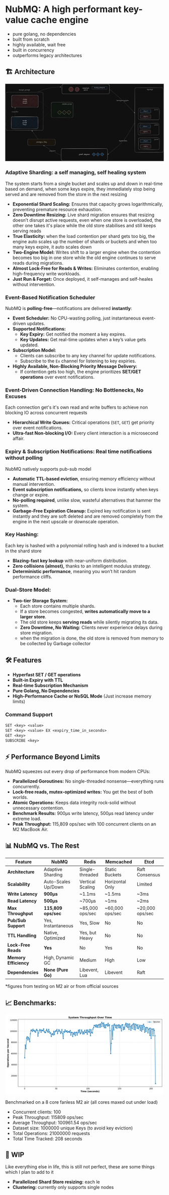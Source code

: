 # NubMQ: A high performant key-value cache engine

- pure golang, no dependencies
- built from scratch
- highly available, wait free
- built in concurrency 
- outperforms legacy architectures

## 🏗 Architecture

![](./assets/architecture.png)

### Adaptive Sharding: a self managing, self healing system

The system starts from a single bucket and scales up and down in real-time based on demand, when some keys expire, they immediately stop being served and are removed from the store in the next resizing

- **Exponential Shard Scaling:** Ensures that capacity grows logarithmically, preventing premature resource exhaustion.
- **Zero Downtime Resizing:** Live shard migration ensures that resizing doesn’t disrupt active requests, even when one store is overloaded, the other one takes it's place while the old store stabilises and still keeps serving reads
- **True Elasticity:** when the load contention per shard gets too big, the engine auto scales up the number of shards or buckets and when too many keys expire, it auto scales down
- **Two-Engine Model:** Writes shift to a larger engine when the contention becomes too big in one store while the old engine continues to serve reads during migrations.
- **Almost Lock-Free for Reads & Writes:** Eliminates contention, enabling high-frequency write workloads.
- **Just Run & Forget:** Once deployed, it self-manages and self-heales without intervention.

### Event-Based Notification Scheduler

NubMQ is **polling-free**—notifications are delivered **instantly**:

- **Event Scheduler:** No CPU-wasting polling, just instantaneous event-driven updates.
- **Supported Notifications:**
  - **Key Expiry:** Get notified the moment a key expires.
  - **Key Updates:** Get real-time updates when a key’s value gets updated.
- **Subscription Model:**
  - Clients can subscribe to any key channel for update notifications.
  - Subscribe to the `Ex` channel for listening to key expiries.
- **Highly Available, Non-Blocking Priority Message Delivery:**
  - If contention gets too high, the engine prioritizes **SET/GET operations** over event notifications.

### Event-Driven Connection Handling: No Bottlenecks, No Excuses

Each connection get's it's own read and write buffers to achieve non blocking IO across concurrent requests

- **Hierarchical Write Queues:** Critical operations (`SET`, `GET`) get priority over event notifications.
- **Ultra-fast Non-blocking I/O:** Every client interaction is a microsecond affair.

### Expiry & Subscription Notifications: Real time notifications without polling

NubMQ natively supports pub-sub model

- **Automatic TTL-based eviction**, ensuring memory efficiency without manual intervention.
- **Event subscription notifications,** so clients know instantly when keys change or expire.
- **No-polling required**, unlike slow, wasteful alternatives that hammer the system.
- **Garbage-Free Expiration Cleanup:** Expired key notification is sent instantly and they are soft deleted and are removed completely from the engine in the next upscale or downscale operation.

### Key Hashing:

Each key is hashed with a polynomial rolling hash and is indexed to a bucket in the shard store

- **Blazing-fast key lookup** with near-uniform distribution.
- **Zero collisions (almost),** thanks to an intelligent modulus strategy.
- **Deterministic performance**, meaning you won’t hit random performance cliffs.


### Dual-Store Model:

- **Two-tier Storage System:**
  - Each store contains multiple shards.
  - If a store becomes congested, **writes automatically move to a larger store**.
  - The old store keeps **serving reads** while silently migrating its data.
  - **Zero Downtime, No Waiting:** Clients never experience delays during store migration.
  - when the migration is done, the old store is removed from memory to be collected by Garbage collector

## 🛠 Features

- **Hyperfast SET / GET operations**
- **Built-in Expiry with TTL**
- **Real-time Subscription Mechanism**
- **Pure Golang, No Dependencies**
- **High-Performance Cache or NoSQL Mode** (Just increase memory limits)

### Command Support

```plaintext
SET <key> <value>
SET <key> <value> EX <expiry_time_in_seconds>
GET <key>
SUBSCRIBE <key>
```

## ⚡ Performance Beyond Limits

NubMQ squeezes out every drop of performance from modern CPUs:

- **Parallelized Goroutines:** No single-threaded nonsense—everything runs concurrently.
- **Lock-free reads, mutex-optimized writes:** You get the best of both worlds.
- **Atomic Operations:** Keeps data integrity rock-solid without unnecessary contention.
- **Benchmark Results:** 900µs write latency, 500µs read latency under extreme load.
- **Peak Throughput:** 115,809 ops/sec with 100 concurrent clients on an M2 MacBook Air.


## 📊 NubMQ vs. The Rest

| Feature                | NubMQ                 | Redis             | Memcached        | Etcd            |
|------------------------|----------------------|-------------------|-----------------|----------------|
| **Architecture**       | Adaptive Sharding   | Single-threaded  | Static Buckets  | Raft Consensus |
| **Scalability**        | Auto-Scales Up/Down | Vertical Scaling | Horizontal Only | Limited        |
| **Write Latency**      | **900µs**           | ~1.1ms           | ~1.5ms          | ~3ms           |
| **Read Latency**       | **500µs**           | ~700µs           | ~1ms            | ~2ms           |
| **Max Throughput**     | **115,809 ops/sec** | ~85,000 ops/sec  | ~60,000 ops/sec | ~20,000 ops/sec |
| **Pub/Sub Support**    | Yes, Instantaneous  | Yes, Slow        | No              | No             |
| **TTL Handling**       | Native, Optimized   | Yes, but Heavy   | No              | No             |
| **Lock-Free Reads**    | **Yes**             | No               | Yes             | No             |
| **Memory Efficiency**  | High, Dynamic GC    | Medium           | High            | Low            |
| **Dependencies**       | **None (Pure Go)**  | Libevent, Lua    | Libevent        | Raft           |

*figures from testing on M2 air or from official sources


## 📈 Benchmarks:

![](https://raw.githubusercontent.com/nubskr/nubskr.github.io/f3db48f2c4e6ccb95a04a3348da79678d8ae579d/_posts/ThroughputBench.png)

Benchmarked on a 8 core fanless M2 air
(all cores maxed out under load)

- Concurrent clients: 100
- Peak Throughput: 115809 ops/sec
- Average Throughput: 100961.54 ops/sec
- Dataset size: 1000000 unique Keys (to avoid key eviction)
- Total Operations: 21000000 requests
- Total Time Tracked: 208 seconds

## 🚀 WIP

Like everything else in life, this is still not perfect, these are some things which I plan to add to it

- **Parallelized Shard Store resizing:** each le
- **Clustering:** currently only supports single nodes